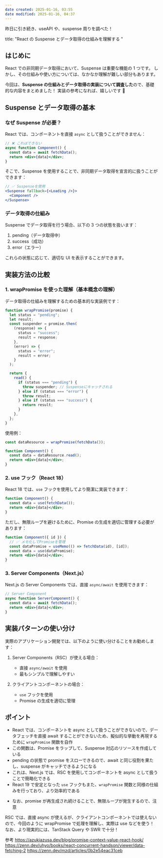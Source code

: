 ```yaml
---
date created: 2025-01-16, 03:55
date modified: 2025-01-16, 04:37
---
```


昨日に引き続き、useAPI や、suspense 周りを調べた！

title: "React の Suspense とデータ取得の仕組みを理解する "

## はじめに

React での非同期データ取得において、Suspense は重要な機能の 1 つです。
しかし、その仕組みや使い方については、なかなか理解が難しい部分もあります。

今回は、**Suspense の仕組みとデータ取得の実装について調査した**ので、基礎的な内容をまとめました！
実装の参考になれば、嬉しいです 🙌

## Suspense とデータ取得の基本

### なぜ Suspense が必要？

React では、コンポーネントを直接 `async` として扱うことができません：

```jsx
// ❌ これはできない
async function Component() {
  const data = await fetchData();
  return <div>{data}</div>;
}
```

そこで、Suspense を使用することで、非同期データ取得を宣言的に扱うことができます：

```jsx
// ✅ Suspenseを使用
<Suspense fallback={<Loading />}>
  <Component />
</Suspense>
```

### データ取得の仕組み

Suspense でデータ取得を行う場合、以下の 3 つの状態を扱います：

1. pending（データ取得中）
2. success（成功）
3. error（エラー）

これらの状態に応じて、適切な UI を表示することができます。

## 実装方法の比較

### 1. wrapPromise を使った理解（基本概念の理解）

データ取得の仕組みを理解するための基本的な実装例です：

```typescript
function wrapPromise(promise) {
  let status = "pending";
  let result;
  const suspender = promise.then(
    (response) => {
      status = "success";
      result = response;
    },
    (error) => {
      status = "error";
      result = error;
    }
  );

  return {
    read() {
      if (status === "pending") {
        throw suspender; // Suspenseにキャッチされる
      } else if (status === "error") {
        throw result;
      } else if (status === "success") {
        return result;
      }
    },
  };
}
```

使用例：

```jsx
const dataResource = wrapPromise(fetchData());

function Component() {
  const data = dataResource.read();
  return <div>{data}</div>;
}
```

### 2. use フック（React 18）

React 18 では、`use` フックを使用してより簡潔に実装できます：

```jsx
function Component() {
  const data = use(fetchData());
  return <div>{data}</div>;
}
```

ただし、無限ループを避けるために、Promise の生成を適切に管理する必要があります：

```jsx
function Component({ id }) {
  // ✅ メモ化してPromiseを管理
  const dataPromise = useMemo(() => fetchData(id), [id]);
  const data = use(dataPromise);
  return <div>{data}</div>;
}
```

### 3. Server Components（Next.js）

Next.js の Server Components では、直接 `async/await` を使用できます：

```jsx
// Server Component
async function ServerComponent() {
  const data = await fetchData();
  return <div>{data}</div>;
}
```

## 実装パターンの使い分け

実際のアプリケーション開発では、以下のように使い分けることをお勧めします：

1. Server Components（RSC）が使える場合：

   - 直接 `async/await` を使用
   - 最もシンプルで理解しやすい

2. クライアントコンポーネントの場合：
   - `use` フックを使用
   - Promise の生成を適切に管理

## ポイント

- React では、コンポーネントを async として扱うことができないので、データフェッチを直接 await することができないため、擬似的な挙動を再現するために `wrapPromise` 関数を自作
- この関数は、Promise をラップして、Suspense 対応のリソースを作成している
- pending の状態で promise をスローできるので、await と同じ役割を果たし、suspense がキャッチできるようになる
- これは、Next.js では、RSC を使用してコンポーネントを async として扱うことで簡略化できる
- React 19 で安定となった `use` フックもまた、`wrapPromise` 関数と同様の仕組みを行っており、より効率的である

* なお、promise が再生成され続けることで、無限ループが発生するので、注意

RSC では、直接 async が使えるが、クライアントコンポーネントでは使えないので、今回のように wrapPromise で処理を理解し、実際は use などを使う！
なお、より現実的には、TanStack Query や SWR で十分！

参考
https://azukiazusa.dev/blog/promise-context-value-react-hook/
https://zenn.dev/uhyo/books/react-concurrent-handson/viewer/data-fetching-2
https://zenn.dev/mzd/articles/0b2e54eac31ceb
